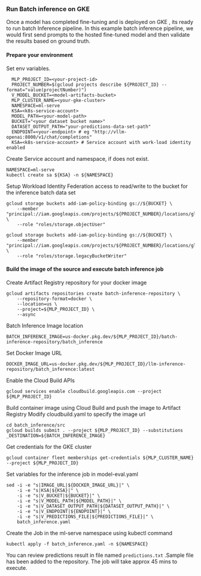 ### Run Batch inference on GKE

Once a model has completed fine-tuning and is deployed on GKE , its ready to run batch Inference pipeline.
In this example batch inference pipeline, we would first send prompts to the hosted fine-tuned model and then validate the results based on ground truth.

#### Prepare your environment


Set env variables.

```
  MLP_PROJECT_ID=<your-project-id>
  PROJECT_NUMBER=$(gcloud projects describe ${PROJECT_ID} --format="value(projectNumber)")
  V_MODEL_BUCKET=<model-artifacts-bucket>
  MLP_CLUSTER_NAME=<your-gke-cluster>
  NAMESPACE=ml-serve
  KSA=<k8s-service-account>
  MODEL_PATH=<your-model-path>
  BUCKET="<your dataset bucket name>"
  DATASET_OUTPUT_PATH="your-predictions-data-set-path"
  ENDPOINT=<your-endpoint> # eg "http://vllm-openai:8000/v1/chat/completions"
  KSA=<k8s-service-account> # Service account with work-load identity enabled
```

Create Service account and namespace, if does not exist.

```
NAMESPACE=ml-serve
kubectl create sa ${KSA} -n ${NAMESPACE}
```

Setup Workload Identity Federation access to read/write to the bucket for the inference batch data set

```
gcloud storage buckets add-iam-policy-binding gs://${BUCKET} \
    --member "principal://iam.googleapis.com/projects/${PROJECT_NUMBER}/locations/global/workloadIdentityPools/${MLP_PROJECT_ID}.svc.id.goog/subject/ns/${NAMESPACE}/sa/${KSA}" \
    --role "roles/storage.objectUser"
```

```
gcloud storage buckets add-iam-policy-binding gs://${BUCKET} \
    --member "principal://iam.googleapis.com/projects/${PROJECT_NUMBER}/locations/global/workloadIdentityPools/${MLP_PROJECT_ID}.svc.id.goog/subject/ns/${NAMESPACE}/sa/${KSA}" \
    --role "roles/storage.legacyBucketWriter"
```

#### Build the image of the source and execute batch inference job

Create Artifact Registry repository for your docker image

```
gcloud artifacts repositories create batch-inference-repository \
    --repository-format=docker \
    --location=us \
    --project=${MLP_PROJECT_ID} \
    --async
```

Batch Inference Image location

```
BATCH_INFERENCE_IMAGE=us-docker.pkg.dev/${MLP_PROJECT_ID}/batch-inference-repository/batch_inference
```

Set Docker Image URL

```
DOCKER_IMAGE_URL=us-docker.pkg.dev/${MLP_PROJECT_ID}/llm-inference-repository/batch_inference:latest
```

Enable the Cloud Build APIs

```
gcloud services enable cloudbuild.googleapis.com --project ${MLP_PROJECT_ID}
```

Build container image using Cloud Build and push the image to Artifact Registry Modify cloudbuild.yaml to specify the image url

```
cd batch_inference/src
gcloud builds submit . --project ${MLP_PROJECT_ID} --substitutions _DESTINATION=${BATCH_INFERENCE_IMAGE}
```

Get credentials for the GKE cluster

```
gcloud container fleet memberships get-credentials ${MLP_CLUSTER_NAME} --project ${MLP_PROJECT_ID}
```

Set variables for the inference job in model-eval.yaml

```
sed -i -e "s|IMAGE_URL|${DOCKER_IMAGE_URL}|" \
    -i -e "s|KSA|${KSA}|" \
    -i -e "s|V_BUCKET|${BUCKET}|" \
    -i -e "s|V_MODEL_PATH|${MODEL_PATH}|" \
    -i -e "s|V_DATASET_OUTPUT_PATH|${DATASET_OUTPUT_PATH}|" \
    -i -e "s|V_ENDPOINT|${ENDPOINT}|" \
    -i -e "s|V_PREDICTIONS_FILE|${PREDICTIONS_FILE}|" \
    batch_inference.yaml
```

Create the Job in the ml-serve namespace using kubectl command

```
kubectl apply -f batch_inference.yaml -n ${NAMESPACE}
```

You can review predictions result in file named `predictions.txt` .Sample file has been added to the repository.
The job will take approx 45 mins to execute.